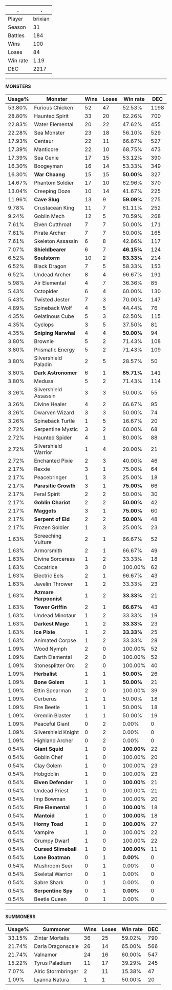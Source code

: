 .|.
|-|-
Player|brixian
Season|31
Battles|184
Wins|100
Loses|84
Win rate|1.19
DEC|2217

---
**MONSTERS**

Usage%|Monster|Wins|Loses|Win rate|DEC|
-|-|-|-|-|-|
53.80%|Furious Chicken|52|47|52.53%|1198|
28.80%|Haunted Spirit|33|20|62.26%|700|
22.83%|Water Elemental|20|22|47.62%|455|
22.28%|Sea Monster|23|18|56.10%|529|
17.93%|Centaur|22|11|66.67%|527|
17.39%|Manticore|22|10|68.75%|473|
17.39%|Sea Genie|17|15|53.12%|390|
16.30%|Boogeyman|16|14|53.33%|349|
16.30%|**War Chaang**|15|15|**50.00%**|327|
14.67%|Phantom Soldier|17|10|62.96%|370|
13.04%|Creeping Ooze|10|14|41.67%|225|
11.96%|**Cave Slug**|13|9|**59.09%**|275|
9.78%|Crustacean King|11|7|61.11%|252|
9.24%|Goblin Mech|12|5|70.59%|268|
7.61%|Elven Cutthroat|7|7|50.00%|171|
7.61%|Pirate Archer|7|7|50.00%|165|
7.61%|Skeleton Assassin|6|8|42.86%|117|
7.07%|**Shieldbearer**|6|7|**46.15%**|124|
6.52%|**Soulstorm**|10|2|**83.33%**|214|
6.52%|Black Dragon|7|5|58.33%|153|
6.52%|Undead Archer|8|4|66.67%|191|
5.98%|Air Elemental|4|7|36.36%|85|
5.43%|Octopider|6|4|60.00%|130|
5.43%|Twisted Jester|7|3|70.00%|147|
4.89%|Spineback Wolf|4|5|44.44%|76|
4.35%|Gelatinous Cube|5|3|62.50%|115|
4.35%|Cyclops|3|5|37.50%|81|
4.35%|**Sniping Narwhal**|4|4|**50.00%**|94|
3.80%|Brownie|5|2|71.43%|108|
3.80%|Prismatic Energy|5|2|71.43%|109|
3.80%|Silvershield Paladin|2|5|28.57%|50|
3.80%|**Dark Astronomer**|6|1|**85.71%**|141|
3.80%|Medusa|5|2|71.43%|114|
3.26%|Silvershield Assassin|3|3|50.00%|55|
3.26%|Divine Healer|4|2|66.67%|95|
3.26%|Dwarven Wizard|3|3|50.00%|74|
3.26%|Spineback Turtle|1|5|16.67%|20|
2.72%|Serpentine Mystic|3|2|60.00%|68|
2.72%|Haunted Spider|4|1|80.00%|88|
2.72%|Silvershield Warrior|1|4|20.00%|21|
2.72%|Enchanted Pixie|2|3|40.00%|46|
2.17%|Rexxie|3|1|75.00%|64|
2.17%|Peacebringer|1|3|25.00%|18|
2.17%|**Parasitic Growth**|3|1|**75.00%**|66|
2.17%|Feral Spirit|2|2|50.00%|30|
2.17%|**Goblin Chariot**|2|2|**50.00%**|42|
2.17%|**Maggots**|3|1|**75.00%**|60|
2.17%|**Serpent of Eld**|2|2|**50.00%**|48|
2.17%|Frozen Soldier|1|3|25.00%|23|
1.63%|Screeching Vulture|2|1|66.67%|52|
1.63%|Armorsmith|2|1|66.67%|49|
1.63%|Divine Sorceress|1|2|33.33%|18|
1.63%|Cocatrice|3|0|100.00%|62|
1.63%|Electric Eels|2|1|66.67%|43|
1.63%|Javelin Thrower|1|2|33.33%|23|
1.63%|**Azmare Harpoonist**|1|2|**33.33%**|21|
1.63%|**Tower Griffin**|2|1|**66.67%**|43|
1.63%|Undead Minotaur|1|2|33.33%|19|
1.63%|**Darkest Mage**|1|2|**33.33%**|23|
1.63%|**Ice Pixie**|1|2|**33.33%**|25|
1.63%|Animated Corpse|1|2|33.33%|28|
1.09%|Wood Nymph|2|0|100.00%|52|
1.09%|Earth Elemental|2|0|100.00%|52|
1.09%|Stonesplitter Orc|2|0|100.00%|40|
1.09%|**Herbalist**|1|1|**50.00%**|26|
1.09%|**Bone Golem**|1|1|**50.00%**|21|
1.09%|Ettin Spearman|2|0|100.00%|39|
1.09%|Cerberus|1|1|50.00%|18|
1.09%|Fire Beetle|1|1|50.00%|18|
1.09%|Gremlin Blaster|1|1|50.00%|19|
1.09%|Peaceful Giant|0|2|0.00%|0|
1.09%|Silvershield Knight|0|2|0.00%|0|
1.09%|Highland Archer|0|2|0.00%|0|
0.54%|**Giant Squid**|1|0|**100.00%**|22|
0.54%|Goblin Chef|1|0|100.00%|20|
0.54%|Clay Golem|1|0|100.00%|23|
0.54%|Hobgoblin|1|0|100.00%|23|
0.54%|**Elven Defender**|1|0|**100.00%**|21|
0.54%|Undead Priest|1|0|100.00%|21|
0.54%|Imp Bowman|1|0|100.00%|20|
0.54%|**Fire Elemental**|1|0|**100.00%**|18|
0.54%|**Mantoid**|1|0|**100.00%**|18|
0.54%|**Horny Toad**|1|0|**100.00%**|27|
0.54%|Vampire|1|0|100.00%|22|
0.54%|Grumpy Dwarf|1|0|100.00%|22|
0.54%|**Cursed Slimeball**|1|0|**100.00%**|11|
0.54%|**Lone Boatman**|0|1|**0.00%**|0|
0.54%|Mushroom Seer|0|1|0.00%|0|
0.54%|Skeletal Warrior|0|1|0.00%|0|
0.54%|Sabre Shark|0|1|0.00%|0|
0.54%|**Serpentine Spy**|0|1|**0.00%**|0|
0.54%|Beetle Queen|0|1|0.00%|0|

---
**SUMMONERS**

Usage%|Summoner|Wins|Loses|Win rate|DEC|
-|-|-|-|-|-|
33.15%|Zintar Mortalis|36|25|59.02%|790|
21.74%|Daria Dragonscale|26|14|65.00%|566|
21.74%|Valnamor|24|16|60.00%|547|
15.22%|Tyrus Paladium|11|17|39.29%|245|
7.07%|Alric Stormbringer|2|11|15.38%|47|
1.09%|Lyanna Natura|1|1|50.00%|20|
